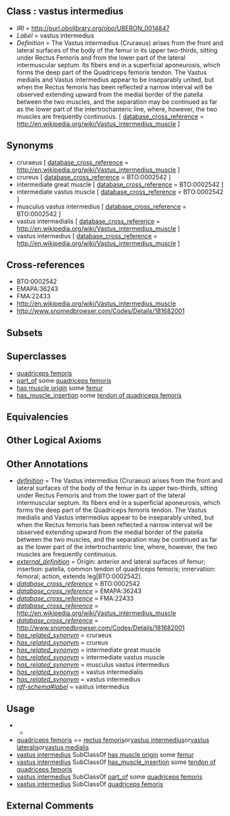 
## Class : vastus intermedius

 * *IRI* = http://purl.obolibrary.org/obo/UBERON_0014847
 * *Label* = vastus intermedius
 * *Definition* = The Vastus intermedius (Cruraeus) arises from the front and lateral surfaces of the body of the femur in its upper two-thirds, sitting under Rectus Femoris and from the lower part of the lateral intermuscular septum. Its fibers end in a superficial aponeurosis, which forms the deep part of the Quadriceps femoris tendon. The Vastus medialis and Vastus intermedius appear to be inseparably united, but when the Rectus femoris has been reflected a narrow interval will be observed extending upward from the medial border of the patella between the two muscles, and the separation may be continued as far as the lower part of the intertrochanteric line, where, however, the two muscles are frequently continuous. [ [database_cross_reference](../../ef/oboInOwl#hasDbXref.md) = http://en.wikipedia.org/wiki/Vastus_intermedius_muscle ]

## Synonyms

 * cruraeus [ [database_cross_reference](../../ef/oboInOwl#hasDbXref.md) = http://en.wikipedia.org/wiki/Vastus_intermedius_muscle ]
 * crureus [ [database_cross_reference](../../ef/oboInOwl#hasDbXref.md) = BTO:0002542 ]
 * intermediate great muscle [ [database_cross_reference](../../ef/oboInOwl#hasDbXref.md) = BTO:0002542 ]
 * intermediate vastus muscle [ [database_cross_reference](../../ef/oboInOwl#hasDbXref.md) = BTO:0002542 ]
 * musculus vastus intermedius [ [database_cross_reference](../../ef/oboInOwl#hasDbXref.md) = BTO:0002542 ]
 * vastus intermedialis [ [database_cross_reference](../../ef/oboInOwl#hasDbXref.md) = http://en.wikipedia.org/wiki/Vastus_intermedius_muscle ]
 * vastus intermedius [ [database_cross_reference](../../ef/oboInOwl#hasDbXref.md) = http://en.wikipedia.org/wiki/Vastus_intermedius_muscle ]

## Cross-references

 * BTO:0002542
 * EMAPA:36243
 * FMA:22433
 * http://en.wikipedia.org/wiki/Vastus_intermedius_muscle
 * http://www.snomedbrowser.com/Codes/Details/181682001

## Subsets


## Superclasses

 * [quadriceps femoris](../../UBERON/77/UBERON_0001377.md)
 * [part_of](../../BFO/50/BFO_0000050.md) some [quadriceps femoris](../../UBERON/77/UBERON_0001377.md)
 * [has muscle origin](../../RO/72/RO_0002372.md) some [femur](../../UBERON/81/UBERON_0000981.md)
 * [has_muscle_insertion](../../RO/73/RO_0002373.md) some [tendon of quadriceps femoris](../../UBERON/48/UBERON_0014848.md)

## Equivalencies


## Other Logical Axioms


## Other Annotations

 * *[definition](../../IAO/15/IAO_0000115.md)* = The Vastus intermedius (Cruraeus) arises from the front and lateral surfaces of the body of the femur in its upper two-thirds, sitting under Rectus Femoris and from the lower part of the lateral intermuscular septum. Its fibers end in a superficial aponeurosis, which forms the deep part of the Quadriceps femoris tendon. The Vastus medialis and Vastus intermedius appear to be inseparably united, but when the Rectus femoris has been reflected a narrow interval will be observed extending upward from the medial border of the patella between the two muscles, and the separation may be continued as far as the lower part of the intertrochanteric line, where, however, the two muscles are frequently continuous.
 * *[external_definition](../../UBPROP/01/UBPROP_0000001.md)* = Origin: anterior and lateral surfaces of femur; insertion: patella, common tendon of quadriceps femoris; innervation: femoral; action, extends leg[BTO:0002542].
 * *[database_cross_reference](../../ef/oboInOwl#hasDbXref.md)* = BTO:0002542
 * *[database_cross_reference](../../ef/oboInOwl#hasDbXref.md)* = EMAPA:36243
 * *[database_cross_reference](../../ef/oboInOwl#hasDbXref.md)* = FMA:22433
 * *[database_cross_reference](../../ef/oboInOwl#hasDbXref.md)* = http://en.wikipedia.org/wiki/Vastus_intermedius_muscle
 * *[database_cross_reference](../../ef/oboInOwl#hasDbXref.md)* = http://www.snomedbrowser.com/Codes/Details/181682001
 * *[has_related_synonym](../../ym/oboInOwl#hasRelatedSynonym.md)* = cruraeus
 * *[has_related_synonym](../../ym/oboInOwl#hasRelatedSynonym.md)* = crureus
 * *[has_related_synonym](../../ym/oboInOwl#hasRelatedSynonym.md)* = intermediate great muscle
 * *[has_related_synonym](../../ym/oboInOwl#hasRelatedSynonym.md)* = intermediate vastus muscle
 * *[has_related_synonym](../../ym/oboInOwl#hasRelatedSynonym.md)* = musculus vastus intermedius
 * *[has_related_synonym](../../ym/oboInOwl#hasRelatedSynonym.md)* = vastus intermedialis
 * *[has_related_synonym](../../ym/oboInOwl#hasRelatedSynonym.md)* = vastus intermedius
 * *[rdf-schema#label](../../el/rdf-schema#label.md)* = vastus intermedius

## Usage

 * -
 * [quadriceps femoris](../../UBERON/77/UBERON_0001377.md) == [rectus femoris](../../UBERON/78/UBERON_0001378.md)or[vastus intermedius](../../UBERON/47/UBERON_0014847.md)or[vastus lateralis](../../UBERON/79/UBERON_0001379.md)or[vastus medialis](../../UBERON/80/UBERON_0001380.md)
 * [vastus intermedius](../../UBERON/47/UBERON_0014847.md) SubClassOf [has muscle origin](../../RO/72/RO_0002372.md) some [femur](../../UBERON/81/UBERON_0000981.md)
 * [vastus intermedius](../../UBERON/47/UBERON_0014847.md) SubClassOf [has_muscle_insertion](../../RO/73/RO_0002373.md) some [tendon of quadriceps femoris](../../UBERON/48/UBERON_0014848.md)
 * [vastus intermedius](../../UBERON/47/UBERON_0014847.md) SubClassOf [part_of](../../BFO/50/BFO_0000050.md) some [quadriceps femoris](../../UBERON/77/UBERON_0001377.md)
 * [vastus intermedius](../../UBERON/47/UBERON_0014847.md) SubClassOf [quadriceps femoris](../../UBERON/77/UBERON_0001377.md)

## External Comments

